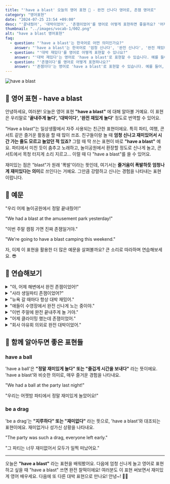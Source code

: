 ```yaml
---
title: "'have a blast' 오늘의 영어 표현 🎉 - 완전 신나다 영어로, 존잼 영어로"
category: "영어표현"
date: "2024-07-25 23:54 +09:00"
desc: "'끝내줬어', '대박이었어', '존잼이었어'를 영어로 어떻게 표현하면 좋을까요? '어제 해변에서 정말 대박이었어', '이번 주말에 완전 존잼일거야' 등을 영어로 표현하는 법을 배워봅시다. 다양한 예문을 통해서 연습하고 본인의 표현으로 만들어 보세요."
thumbnail: "../images/vocab-1/002.png"
alt: "have a blast 영어표현"
faq:
  - question: "'have a blast'는 한국어로 어떤 의미인가요?"
    answer: "'have a blast'는 한국어로 '엄청 신나다', '완전 신나다', '완전 재밌다'라는 의미입니다. 매우 즐겁고 신나는 경험을 할 때 사용하는 표현입니다. 예를 들어, '어제 해변에서 정말 재미있게 놀았어요'는 'We had a blast at the beach yesterday'로 말할 수 있습니다."
  - question: "'대박 재밌다'를 영어로 어떻게 표현할 수 있나요?"
    answer: "'대박 재밌다'는 영어로 'have a blast'로 표현할 수 있습니다. 예를 들어, '어제 해변에서 대박 재밌게 놀았어'는 'We had a blast at the beach yesterday'로 말할 수 있습니다."
  - question: "'존잼이다'를 영어로 어떻게 표현하나요?"
    answer: "'존잼이다'는 영어로 'have a blast'로 표현할 수 있습니다. 예를 들어, '이번 주말에 존잼일거야'는 'We're going to have a blast this weekend'로 말할 수 있습니다."
---
```


![have a blast](../images/vocab-1/v002-1.avif)

## 🌟 영어 표현 - have a blast

안녕하세요, 여러분! 오늘은 영어 표현 **"have a blast"** 에 대해 알아볼 거예요. 이 표현은 우리말로 **'끝내주게 놀다', '대박이다', '완전 재밌게 놀다'** 정도로 번역할 수 있어요.

"Have a blast"는 일상생활에서 자주 사용되는 친근한 표현이에요. 특히 파티, 여행, 콘서트 같은 즐거운 활동을 할 때 많이 쓰죠. 친구들이랑 놀 때 **엄청 신나고 재미있어서 시간 가는 줄도 모르고 놀았던 적 있죠?** 그럴 때 딱 쓰는 표현이 바로 **"have a blast"** 예요. 파티에서 미친 듯이 춤추고 노래하고, 놀이공원에서 환장할 정도로 신나게 놀고, 콘서트에서 목청 터지게 소리 지르고... 이럴 때 다 "have a blast"를 쓸 수 있어요.

재미있는 점은 "blast"가 원래 '폭발'이라는 뜻인데, 여기서는 **즐거움이 폭발하듯 엄청나게 재미있다는 의미**로 쓰인다는 거예요. 그만큼 강렬하고 신나는 경험을 나타내는 표현이랍니다.

<script async src="https://pagead2.googlesyndication.com/pagead/js/adsbygoogle.js?client=ca-pub-1465612013356152"
     crossorigin="anonymous"></script>
<!-- engple-horizontal-ad -->

<ins class="adsbygoogle"
     style="display:block"
     data-ad-client="ca-pub-1465612013356152"
     data-ad-slot="2106896038"
     data-ad-format="auto"
     data-full-width-responsive="true"></ins>

<script>
     (adsbygoogle = window.adsbygoogle || []).push({});
</script>

## 📖 예문

"우리 어제 놀이공원에서 정말 끝내줬어!"

"We had a blast at the amusement park yesterday!"

"이번 주말 캠핑 가면 진짜 존잼일거야."

"We're going to have a blast camping this weekend."

자, 이제 이 표현을 활용한 더 많은 예문을 살펴볼까요? 큰 소리로 따라하며 연습해보세요. 😎

## 💬 연습해보기

<details>
<summary>"야, 어제 해변에서 완전 존잼이었어!"</summary>
<span>"Dude, we had a blast at the beach yesterday!"</span>
</details>

<details>
<summary>"사라 생일파티 존잼이었어?"</summary>
<span>"Did you have a blast at Sarah's birthday party?"</span>
</details>

<details>
<summary>"뉴욕 갈 때마다 항상 대박 재밌어."</summary>
<span>"I always have a blast when I visit New York."</span>
</details>

<details>
<summary>"애들이 수영장에서 완전 신나게 노는 중이야."</summary>
<span>"The kids are having a blast in the pool."</span>
</details>

<details>
<summary>"이번 주말에 완전 끝내주게 놀 거야."</summary>
<span>"We're going to have a blast this weekend."</span>
</details>

<details>
<summary>"어제 클라이밍 했는데 존잼이었어."</summary>
<span>"I went climbing yesterday and had a blast!"</span>
</details>

<details>
<summary>"회사 야유회 의외로 완전 대박이었어."</summary>
<span>"We unexpectedly had a blast at the company picnic"</span>
</details>

## 🤝 함께 알아두면 좋은 표현들

### have a ball

'have a ball'은 **"정말 재미있게 놀다" 또는 "즐겁게 시간을 보내다"** 라는 뜻이에요. 'have a blast'와 비슷한 의미로, 매우 즐거운 경험을 나타내요.

"We had a ball at the party last night!"

"우리는 어젯밤 파티에서 정말 재미있게 놀았어요!"

### be a drag

'be a drag'는 **"지루하다" 또는 "재미없다"** 라는 뜻으로, 'have a blast'와 대조되는 표현이에요. 재미없거나 성가신 상황을 나타내요.

"The party was such a drag, everyone left early."

"그 파티는 너무 재미없어서 모두가 일찍 떠났어요."

---

오늘은 **"have a blast"** 라는 표현을 배워봤어요. 다음에 엄청 신나게 놀고 영어로 표현하고 싶을 때 "have a blast" 쓰면 완전 찰떡이에요! 여러분도 이 표현 써보면서 재미있게 영어 배우세요. 다음에 또 다른 대박 표현으로 만나요! 안녕~! 🎉🎊
